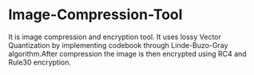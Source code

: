 # Image-Compression-Tool
It is image compression and encryption tool. It uses lossy Vector Quantization by implementing codebook through Linde-Buzo-Gray algorithm.After compression the image is then encrypted using RC4 and Rule30 encryption. 
